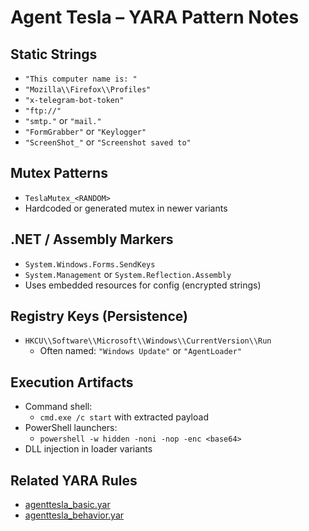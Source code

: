 # Agent Tesla – YARA Pattern Notes

## Static Strings

- `"This computer name is: "`
- `"Mozilla\\Firefox\\Profiles"`
- `"x-telegram-bot-token"`
- `"ftp://"`
- `"smtp."` or `"mail."`
- `"FormGrabber"` or `"Keylogger"`
- `"ScreenShot_"` or `"Screenshot saved to"`

## Mutex Patterns

- `TeslaMutex_<RANDOM>`
- Hardcoded or generated mutex in newer variants

## .NET / Assembly Markers

- `System.Windows.Forms.SendKeys`
- `System.Management` or `System.Reflection.Assembly`
- Uses embedded resources for config (encrypted strings)

## Registry Keys (Persistence)

- `HKCU\\Software\\Microsoft\\Windows\\CurrentVersion\\Run`
  - Often named: `"Windows Update"` or `"AgentLoader"`

## Execution Artifacts

- Command shell:
  - `cmd.exe /c start` with extracted payload
- PowerShell launchers:
  - `powershell -w hidden -noni -nop -enc <base64>`
- DLL injection in loader variants

## Related YARA Rules

- [agenttesla_basic.yar](https://github.com/Sab0x1D/ghostyara/blob/main/families/agenttesla_basic.yar)
- [agenttesla_behavior.yar](https://github.com/Sab0x1D/ghostyara/blob/main/ttps/agenttesla_behavior.yar)
